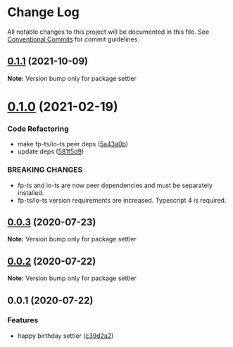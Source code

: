 # Change Log

All notable changes to this project will be documented in this file.
See [Conventional Commits](https://conventionalcommits.org) for commit guidelines.

## [0.1.1](https://github.com/userlike/settler/compare/v0.1.0...v0.1.1) (2021-10-09)

**Note:** Version bump only for package settler





# [0.1.0](https://github.com/userlike/settler/compare/v0.0.3...v0.1.0) (2021-02-19)


### Code Refactoring

* make fp-ts/io-ts peer deps ([5a43a0b](https://github.com/userlike/settler/commit/5a43a0bef82b7f0eb69b1c451c577aec957ebbc9))
* update deps ([581f5d9](https://github.com/userlike/settler/commit/581f5d9db3ada8ee92c5ad7b9db5fd058ab08c4c))


### BREAKING CHANGES

* fp-ts and io-ts are now peer dependencies and must be separately installed.
* fp-ts/io-ts version requirements are increased. Typescript 4 is required.





## [0.0.3](https://github.com/userlike/settler/compare/v0.0.2...v0.0.3) (2020-07-23)

**Note:** Version bump only for package settler





## [0.0.2](https://github.com/anilanar/settler/compare/v0.0.1...v0.0.2) (2020-07-22)

**Note:** Version bump only for package settler





## 0.0.1 (2020-07-22)


### Features

* happy birthday settler ([c39d2a2](https://github.com/anilanar/settler/commit/c39d2a29bb0070b98839759a66a9d4e3dba47f62))
